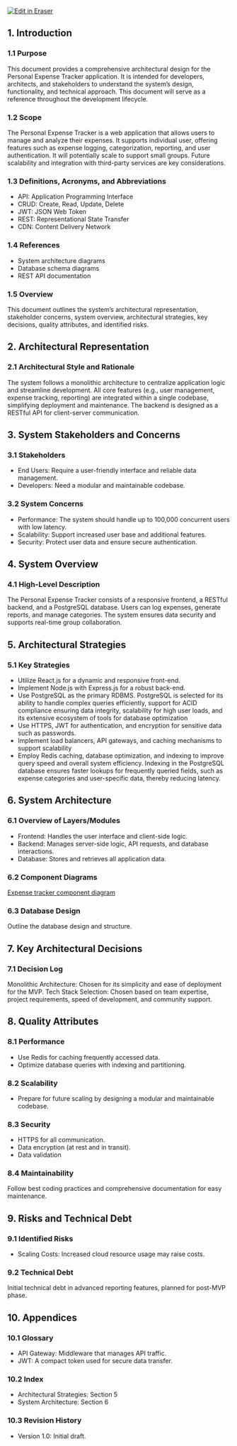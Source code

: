 <p><a target="_blank" href="https://app.eraser.io/workspace/XLfuA5ejgOUvGNvkinpn" id="edit-in-eraser-github-link"><img alt="Edit in Eraser" src="https://firebasestorage.googleapis.com/v0/b/second-petal-295822.appspot.com/o/images%2Fgithub%2FOpen%20in%20Eraser.svg?alt=media&amp;token=968381c8-a7e7-472a-8ed6-4a6626da5501"></a></p>

## 1. Introduction
### 1.1 Purpose
This document provides a comprehensive architectural design for the Personal Expense Tracker application. It is intended for developers, architects, and stakeholders to understand the system’s design, functionality, and technical approach. This document will serve as a reference throughout the development lifecycle.

### 1.2 Scope
The Personal Expense Tracker is a web application that allows users to manage and analyze their expenses. It supports individual user, offering features such as expense logging, categorization, reporting, and user authentication. It will potentially scale to support small groups. Future scalability and integration with third-party services are key considerations.

### 1.3 Definitions, Acronyms, and Abbreviations
- API: Application Programming Interface
- CRUD: Create, Read, Update, Delete
- JWT: JSON Web Token
- REST: Representational State Transfer
- CDN: Content Delivery Network
### 1.4 References
- System architecture diagrams
- Database schema diagrams
- REST API documentation
### 1.5 Overview
This document outlines the system’s architectural representation, stakeholder concerns, system overview, architectural strategies, key decisions, quality attributes, and identified risks.

## 2. Architectural Representation
### 2.1 Architectural Style and Rationale
The system follows a monolithic architecture to centralize application logic and streamline development. All core features (e.g., user management, expense tracking, reporting) are integrated within a single codebase, simplifying deployment and maintenance. The backend is designed as a RESTful API for client-server communication.

## 3. System Stakeholders and Concerns
### 3.1 Stakeholders
- End Users: Require a user-friendly interface and reliable data management.
- Developers: Need a modular and maintainable codebase.
### 3.2 System Concerns
- Performance: The system should handle up to 100,000 concurrent users with low latency.
- Scalability: Support increased user base and additional features.
- Security: Protect user data and ensure secure authentication.
## 4. System Overview
### 4.1 High-Level Description
The Personal Expense Tracker consists of a responsive frontend, a RESTful backend, and a PostgreSQL database. Users can log expenses, generate reports, and manage categories. The system ensures data security and supports real-time group collaboration.

## 5. Architectural Strategies
### 5.1 Key Strategies
- Utilize React.js for a dynamic and responsive front-end.
- Implement Node.js with Express.js for a robust back-end.
- Use PostgreSQL as the primary RDBMS. PostgreSQL is selected for its ability to handle complex queries efficiently, support for ACID compliance ensuring data integrity, scalability for high user loads, and its extensive ecosystem of tools for database optimization
- Use HTTPS, JWT for authentication, and encryption for sensitive data such as passwords.
- Implement load balancers, API gateways, and caching mechanisms to support scalability
- Employ Redis caching, database optimization, and indexing to improve query speed and overall system efficiency. Indexing in the PostgreSQL database ensures faster lookups for frequently queried fields, such as expense categories and user-specific data, thereby reducing latency.
## 6. System Architecture
### 6.1 Overview of Layers/Modules
- Frontend: Handles the user interface and client-side logic.
- Backend: Manages server-side logic, API requests, and database interactions.
- Database: Stores and retrieves all application data.
### 6.2 Component Diagrams
[﻿Expense tracker component diagram](https://app.eraser.io/workspace/XLfuA5ejgOUvGNvkinpn?elements=_Q0Syxvs-VPF_3gF-9gEew) 

### 6.3 Database Design
Outline the database design and structure.

## 7. Key Architectural Decisions
### 7.1 Decision Log
Monolithic Architecture: Chosen for its simplicity and ease of deployment for the MVP.
Tech Stack Selection: Chosen based on team expertise, project requirements, speed of development, and community support.

## 8. Quality Attributes
### 8.1 Performance
- Use Redis for caching frequently accessed data.
- Optimize database queries with indexing and partitioning.
### 8.2 Scalability
- Prepare for future scaling by designing a modular and maintainable codebase.
### 8.3 Security
- HTTPS for all communication.
- Data encryption (at rest and in transit).
- Data validation
### 8.4 Maintainability
Follow best coding practices and comprehensive documentation for easy maintenance.

## 9. Risks and Technical Debt
### 9.1 Identified Risks
- Scaling Costs: Increased cloud resource usage may raise costs.
### 9.2 Technical Debt
Initial technical debt in advanced reporting features, planned for post-MVP phase.

## 10. Appendices
### 10.1 Glossary
- API Gateway: Middleware that manages API traffic.
- JWT: A compact token used for secure data transfer.
### 10.2 Index
- Architectural Strategies: Section 5
- System Architecture: Section 6
### 10.3 Revision History
- Version 1.0: Initial draft.




<!--- Eraser file: https://app.eraser.io/workspace/XLfuA5ejgOUvGNvkinpn --->